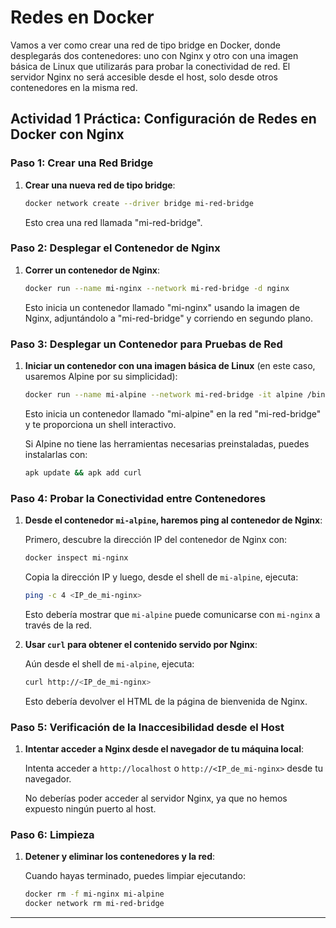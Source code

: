 
# Redes en Docker

Vamos a ver como crear una red de tipo bridge en Docker, donde desplegarás dos contenedores: uno con Nginx y otro con una imagen básica de Linux que utilizarás para probar la conectividad de red. El servidor Nginx no será accesible desde el host, solo desde otros contenedores en la misma red.

## Actividad 1 Práctica: Configuración de Redes en Docker con Nginx

### Paso 1: Crear una Red Bridge

1. **Crear una nueva red de tipo bridge**:

    ```sh
    docker network create --driver bridge mi-red-bridge
    ```

    Esto crea una red llamada "mi-red-bridge".

### Paso 2: Desplegar el Contenedor de Nginx

1. **Correr un contenedor de Nginx**:

    ```sh
    docker run --name mi-nginx --network mi-red-bridge -d nginx
    ```

    Esto inicia un contenedor llamado "mi-nginx" usando la imagen de Nginx, adjuntándolo a "mi-red-bridge" y corriendo en segundo plano.

### Paso 3: Desplegar un Contenedor para Pruebas de Red

1. **Iniciar un contenedor con una imagen básica de Linux** (en este caso, usaremos Alpine por su simplicidad):

    ```sh
    docker run --name mi-alpine --network mi-red-bridge -it alpine /bin/sh
    ```

    Esto inicia un contenedor llamado "mi-alpine" en la red "mi-red-bridge" y te proporciona un shell interactivo.

    Si Alpine no tiene las herramientas necesarias preinstaladas, puedes instalarlas con:

    ```sh
    apk update && apk add curl
    ```

### Paso 4: Probar la Conectividad entre Contenedores

1. **Desde el contenedor `mi-alpine`, haremos ping al contenedor de Nginx**:

    Primero, descubre la dirección IP del contenedor de Nginx con:

    ```sh
    docker inspect mi-nginx
    ```

    Copia la dirección IP y luego, desde el shell de `mi-alpine`, ejecuta:

    ```sh
    ping -c 4 <IP_de_mi-nginx>
    ```

    Esto debería mostrar que `mi-alpine` puede comunicarse con `mi-nginx` a través de la red.

2. **Usar `curl` para obtener el contenido servido por Nginx**:

    Aún desde el shell de `mi-alpine`, ejecuta:

    ```sh
    curl http://<IP_de_mi-nginx>
    ```

    Esto debería devolver el HTML de la página de bienvenida de Nginx.

### Paso 5: Verificación de la Inaccesibilidad desde el Host

1. **Intentar acceder a Nginx desde el navegador de tu máquina local**:

    Intenta acceder a `http://localhost` o `http://<IP_de_mi-nginx>` desde tu navegador.

    No deberías poder acceder al servidor Nginx, ya que no hemos expuesto ningún puerto al host.

### Paso 6: Limpieza

1. **Detener y eliminar los contenedores y la red**:

    Cuando hayas terminado, puedes limpiar ejecutando:

    ```sh
    docker rm -f mi-nginx mi-alpine
    docker network rm mi-red-bridge
    ```

---